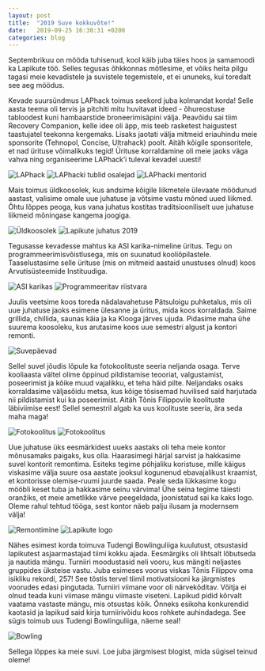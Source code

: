 ```yaml
---
layout: post
title:  "2019 Suve kokkuvõte!"
date:   2019-09-25 16:30:31 +0200
categories: blog
---
```


Septembrikuu on mööda tuhisenud, kool käib juba täies hoos ja samamoodi ka Lapikute töö. Selles tegusas õhkkonnas mõtlesime, et võiks heita pilgu tagasi meie kevadistele ja suvistele tegemistele, et ei ununeks, kui toredalt see aeg möödus.

Kevade suursündmus LAPhack toimus seekord juba kolmandat korda! Selle aasta teema oli tervis ja pitchiti mitu huvitavat ideed - õhureostuse tabloodest kuni hambaarstide broneerimisäpini välja. Peavõidu sai tiim Recovery Companion, kelle idee oli äpp, mis teeb rasketest haigustest taastujatel teekonna kergemaks. Lisaks jaotati välja mitmeid eriauhindu meie sponsorite (Tehnopol, Concise, Ultrahack) poolt. Aitäh kõigile sponsoritele, et nad ürituse võimalikuks tegid! Ürituse korraldamine oli meie jaoks väga vahva ning organiseerime LAPhack’i tuleval kevadel uuesti!

![LAPhack](https://i.imgur.com/6S8px2T.jpg "LAPhack")
![LAPhacki tublid osalejad](https://i.imgur.com/yAtm5AW.jpg "LAPhacki tublid osalejad")
![LAPhacki mentorid](https://i.imgur.com/sZ1kFi2.jpg "LAPhacki mentorid")

Mais toimus üldkoosolek, kus andsime kõigile liikmetele ülevaate möödunud aastast, valisime omale uue juhatuse ja võtsime vastu mõned uued liikmed. Õhtu lõppes peoga, kus vana juhatus kostitas traditsiooniliselt uue juhatuse liikmeid mõningase kangema joogiga.

![Üldkoosolek](https://i.imgur.com/te9uLel.jpg "Üldkoosolek")
![Lapikute juhatus 2019](https://i.imgur.com/FHVbrsY.jpg "Lapikute juhatus 2019")

Tegusasse kevadesse mahtus ka ASI karika-nimeline üritus. Tegu on programmeerimisvõistlusega, mis on suunatud kooliõpilastele. Taaselustasime selle ürituse (mis on mitmeid aastaid unustuses olnud) koos Arvutisüsteemide Instituudiga.

![ASI karikas](https://i.imgur.com/wsHyJnK.jpg "ASI karikas")
![Programmeeritav riistvara](https://i.imgur.com/T8Z0jOj.jpg "Programmeeritav riistvara")

Juulis veetsime koos toreda nädalavahetuse Pätsuloigu puhketalus, mis oli uue juhatuse jaoks esimene ülesanne ja üritus, mida koos korraldada. Saime grillida, chillida, saunas käia ja ka Klooga järves ujuda. Pidasime maha ühe suurema koosoleku, kus arutasime koos uue semestri algust ja kontori remonti.

![Suvepäevad](https://i.imgur.com/lJV8E54.jpg "Suvepäevad")

Sellel suvel jõudis lõpule ka fotokoolituste seeria neljanda osaga. Terve kooliaasta vältel olime õppinud pildistamise teooriat, valgustamist, poseerimist ja kõike muud vajalikku, et teha häid pilte. Neljandaks osaks korraldasime väljasõidu metsa, kus kõige tõsisemad huvilised said harjutada nii pildistamist kui ka poseerimist. Aitäh Tõnis Filippovile koolituste läbiviimise eest! Sellel semestril algab ka uus koolituste seeria, ära seda maha maga!

![Fotokoolitus](https://i.imgur.com/bc4kWyG.jpg "Fotokoolitus")
![Fotokoolitus](https://i.imgur.com/0Qduzd7.jpg "Fotokoolitus")

Uue juhatuse üks eesmärkidest uueks aastaks oli teha meie kontor mõnusamaks paigaks, kus olla. Haarasimegi härjal sarvist ja hakkasime suvel kontorit remontima. Esiteks tegime põhjaliku koristuse, mille käigus viskasime välja suure osa aastate jooksul kogunenud ebavajalikust kraamist, et kontorisse olemise-ruumi juurde saada. Peale seda lükkasime kogu mööbli keset tuba ja hakkasime seinu värvima! Ühe seina tegime täiesti oranžiks, et meie ametlikke värve peegeldada, joonistatud sai ka kaks logo. Oleme rahul tehtud tööga, sest kontor näeb palju ilusam ja modernsem välja!

![Remontimine](https://i.imgur.com/pfhi5Z1.jpg "Remontimine")
![Lapikute logo](https://i.imgur.com/lRChhPp.jpg "Lapikute logo")

Nähes esimest korda toimuva Tudengi Bowlinguliiga kuulutust, otsustasid lapikutest asjaarmastajad tiimi kokku ajada. Eesmärgiks oli lihtsalt lõbutseda ja nautida mängu. Turniiri moodustasid neli vooru, kus mängiti neljastes gruppides üksteise vastu. Juba esimeses voorus viskas Tõnis Filippov oma isikliku rekordi, 257! See tõstis tervel tiimil motivatsiooni ka järgmistes voorudes edasi pingutada. Turniiri viimane voor oli närvekõditav. Võitja ei olnud teada kuni viimase mängu viimaste viseteni. Lapikud pidid kõrvalt vaatama vastaste mängu, mis otsustas kõik. Õnneks esikoha konkurendid kaotasid ja lapikud said kirja turniirivõidu koos rohkete auhindadega. See sügis toimub uus Tudengi Bowlinguliiga, näeme seal!

![Bowling](https://i.imgur.com/Zk1IZ2Q.jpg "Bowling")

Sellega lõppes ka meie suvi. Loe juba järgmisest blogist, mida sügisel teinud oleme!
